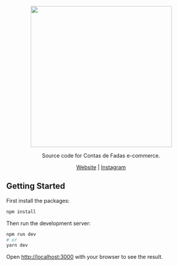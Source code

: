 <p align="center">
  <img src="https://i.imgur.com/SjcyiBf.jpg" width="375" />
  <br/>
</p>
<p align="center">Source code for Contas de Fadas e-commerce.</p>

<div  align="center">
  <span align="center">
     <a href="https://www.contasdefadas.com.br/" target="_blank">Website</a>
  </span>
  <span> | </span>
  <span align="center">
     <a href="https://www.instagram.com/contasdefadas/" target="_blank">Instagram</a>
  </span>
</div>

## Getting Started

First install the packages:

```bash
npm install
```

Then run the development server:

```bash
npm run dev
# or
yarn dev
```

Open [http://localhost:3000](http://localhost:3000) with your browser to see the result.
